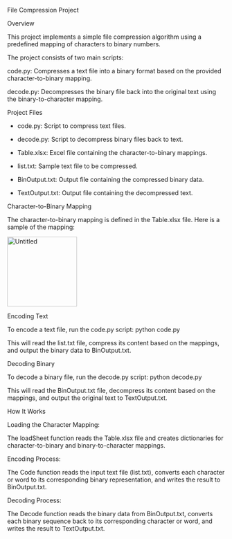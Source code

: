 File Compression Project

Overview

This project implements a simple file compression algorithm using a predefined mapping of characters to binary numbers. 

The project consists of two main scripts:

code.py: Compresses a text file into a binary format based on the provided character-to-binary mapping.

decode.py: Decompresses the binary file back into the original text using the binary-to-character mapping.

Project Files

- code.py: Script to compress text files.

- decode.py: Script to decompress binary files back to text.

- Table.xlsx: Excel file containing the character-to-binary mappings.

- list.txt: Sample text file to be compressed.

- BinOutput.txt: Output file containing the compressed binary data.

- TextOutput.txt: Output file containing the decompressed text.


Character-to-Binary Mapping


The character-to-binary mapping is defined in the Table.xlsx file. Here is a sample of the mapping:

<img width="161" alt="Untitled" src="https://github.com/aichaa30/File_Compression-/assets/114168218/4ba6334c-5997-405b-97b4-5b082c25207e">


Encoding Text


To encode a text file, run the code.py script: python code.py

This will read the list.txt file, compress its content based on the mappings, and output the binary data to BinOutput.txt.

Decoding Binary


To decode a binary file, run the decode.py script: python decode.py

This will read the BinOutput.txt file, decompress its content based on the mappings, and output the original text to TextOutput.txt.

How It Works


Loading the Character Mapping:

The loadSheet function reads the Table.xlsx file and creates dictionaries for character-to-binary and binary-to-character mappings.

Encoding Process:

The Code function reads the input text file (list.txt), converts each character or word to its corresponding binary representation, and writes the result to BinOutput.txt.

Decoding Process:

The Decode function reads the binary data from BinOutput.txt, converts each binary sequence back to its corresponding character or word, and writes the result to TextOutput.txt.
